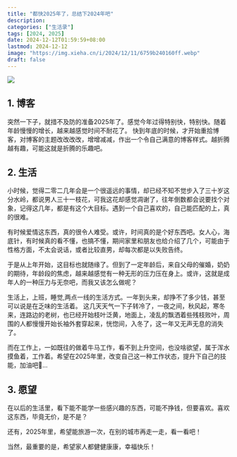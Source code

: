 ```yaml
---
title: "都快2025年了，总结下2024年吧"
description: 
categories: ["生活录"]
tags: [2024, 2025]
date: 2024-12-12T01:59:59+08:00
lastmod: 2024-12-12
image: "https://img.xieha.cn/i/2024/12/11/6759b240160ff.webp"
draft: false
---
```

![](https://img.xieha.cn/i/2024/12/11/6759b240160ff.webp)

## **1. 博客**

突然一下子，就措不及防的准备2025年了。感觉今年过得特别快，特别快。随着年龄慢慢的增长，越来越感觉时间不耐花了。
快到年底的时候，才开始重拾博客，对博客的主题改改改改，增增减减，作出一个令自己满意的博客样式。越折腾越有趣，可能这就是折腾的乐趣吧。

## 2. 生活

小时候，觉得二零二几年会是一个很遥远的事情，却已经不知不觉步入了三十岁这分水岭，都说男人三十一枝花，可我这花却感觉凋谢了，往年倒数都会说要找个对象，记得这几年，都是有这个大目标。遇到一个自己喜欢的，自己能匹配的上，真的很难。


有时候爱情这东西，真的很令人难受。或许，时间真的是个好东西吧。女人心，海底针，有时候真的看不懂，也搞不懂，期间家里和朋友也给介绍了几个，可能由于性格方面，不太会说话，或者比较直男，却每次都是以失败告终。


于是从上年开始，这目标也就随缘了。但到了一定年龄后，来自父母的催婚，奶奶的期待，年龄段的焦虑，越来越感觉有一种无形的压力压在身上。或许，这就是成年人的一种压力与无奈吧，而我又该怎么做呢？


生活上，上班，睡觉,两点一线的生活方式。一年到头来，却挣不了多少钱，甚至可以说是在乏味的生活着。
这几天天气一下子转冷了，一夜之间，秋风起，寒冬来，连路边的老树，也已经开始枝叶泛黄，地面上，凌乱的飘洒着些残枝败叶，周围的人都慢慢开始长袖外套穿起来，恍惚间，入冬了，这一年又无声无息的消失了。


而在工作上，一如既往的做着牛马工作，看不到上升空间，也没啥欲望，属于浑水摸鱼着，工作着。希望在2025年里，改变自己这一种工作状态，提升下自己的技能，加油吧💪...

## 3. 愿望

在以后的生活里，看下能不能学一些感兴趣的东西，可能不挣钱，但要喜欢。喜欢这东西，毕竟无价，是不是？

还有，2025年里，希望能旅游一次，在别的城市再走一走，看一看吧！

当然，最重要的是，希望家人都健健康康，幸福快乐！



